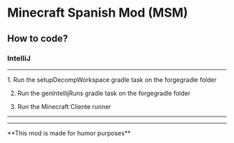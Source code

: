 <h1>Minecraft Spanish Mod (MSM)</h1>

<h2>How to code?</h2>
<h3>IntelliJ</h3>
<hr>
1. Run the setupDecompWorkspace gradle task on the forgegradle folder

2. Run the genIntellijRuns gradle task on the forgegradle folder

3. Run the Minecraft Cliente runner
<hr>
<hr>
**This mod is made for humor purposes**
